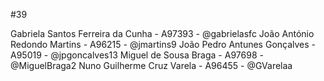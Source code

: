 #39

Gabriela Santos Ferreira da Cunha - A97393 - @gabrielasfc
João António Redondo Martins - A96215 - @jmartins9
João Pedro Antunes Gonçalves - A95019 - @jpgoncalves13
Miguel de Sousa Braga - A97698 - @MiguelBraga2
Nuno Guilherme Cruz Varela - A96455 - @GVarelaa
